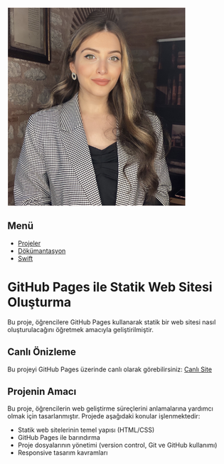 ![Beyza Nalbantoğlu](assets/profil.png)

## Menü

- [Projeler](#projeler)
- [Dökümantasyon](#dokumantasyon)
- [Swift](#swift)
  
# GitHub Pages ile Statik Web Sitesi Oluşturma

Bu proje, öğrencilere GitHub Pages kullanarak statik bir web sitesi nasıl oluşturulacağını öğretmek amacıyla geliştirilmiştir. 

## Canlı Önizleme
Bu projeyi GitHub Pages üzerinde canlı olarak görebilirsiniz: [Canlı Site](https://beyzanalbantoglu.github.io)

## Projenin Amacı
Bu proje, öğrencilerin web geliştirme süreçlerini anlamalarına yardımcı olmak için tasarlanmıştır. Projede aşağıdaki konular işlenmektedir:
- Statik web sitelerinin temel yapısı (HTML/CSS)
- GitHub Pages ile barındırma
- Proje dosyalarının yönetimi (version control, Git ve GitHub kullanımı)
- Responsive tasarım kavramları


